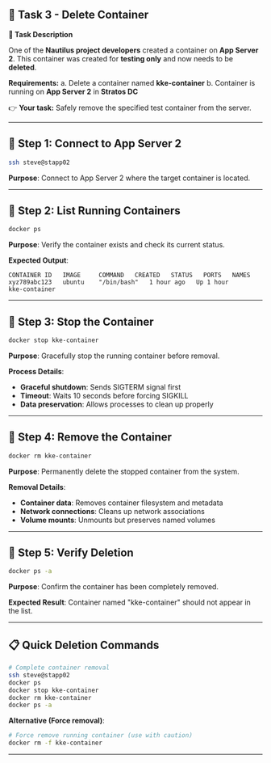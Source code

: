 ## **🌟 Task 3 - Delete Container**

**📌 Task Description**

One of the **Nautilus project developers** created a container on **App Server 2**. This container was created for **testing only** and now needs to be **deleted**.

**Requirements:**
a. Delete a container named **kke-container**
b. Container is running on **App Server 2** in **Stratos DC**

👉 **Your task:** Safely remove the specified test container from the server.

---

## 🔹 Step 1: Connect to App Server 2

```bash
ssh steve@stapp02
```

**Purpose**: Connect to App Server 2 where the target container is located.

---

## 🔹 Step 2: List Running Containers

```bash
docker ps
```

**Purpose**: Verify the container exists and check its current status.

**Expected Output**:
```
CONTAINER ID   IMAGE     COMMAND   CREATED   STATUS   PORTS   NAMES
xyz789abc123   ubuntu    "/bin/bash"   1 hour ago   Up 1 hour           kke-container
```

---

## 🔹 Step 3: Stop the Container

```bash
docker stop kke-container
```

**Purpose**: Gracefully stop the running container before removal.

**Process Details**:
- **Graceful shutdown**: Sends SIGTERM signal first
- **Timeout**: Waits 10 seconds before forcing SIGKILL
- **Data preservation**: Allows processes to clean up properly

---

## 🔹 Step 4: Remove the Container

```bash
docker rm kke-container
```

**Purpose**: Permanently delete the stopped container from the system.

**Removal Details**:
- **Container data**: Removes container filesystem and metadata
- **Network connections**: Cleans up network associations
- **Volume mounts**: Unmounts but preserves named volumes

---

## 🔹 Step 5: Verify Deletion

```bash
docker ps -a
```

**Purpose**: Confirm the container has been completely removed.

**Expected Result**: Container named "kke-container" should not appear in the list.

---

## 📋 Quick Deletion Commands

```bash
# Complete container removal
ssh steve@stapp02
docker ps
docker stop kke-container
docker rm kke-container
docker ps -a
```

**Alternative (Force removal)**:
```bash
# Force remove running container (use with caution)
docker rm -f kke-container
```

---